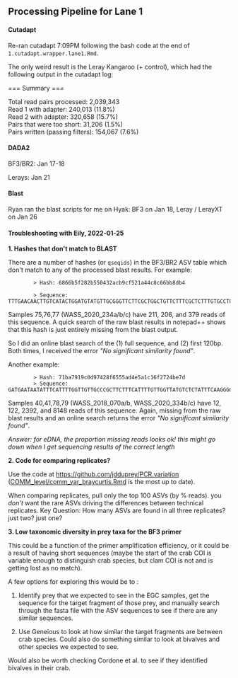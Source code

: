 ## Processing Pipeline for Lane 1 

#### Cutadapt
Re-ran cutadapt 7:09PM following the bash code at the end of `1.cutadapt.wrapper.lane1.Rmd`.

The only weird result is the Leray Kangaroo (+ control), which had the following output in the cutadapt log:

=== Summary ===

Total read pairs processed:          2,039,343<br>
  Read 1 with adapter:                 240,013 (11.8%)<br>
  Read 2 with adapter:                 320,658 (15.7%)<br>
Pairs that were too short:              31,206 (1.5%)<br>
Pairs written (passing filters):       154,067 (7.6%)<br>

#### DADA2

BF3/BR2: Jan 17-18

Lerays: Jan 21

#### Blast

Ryan ran the blast scripts for me on Hyak: BF3 on Jan 18, Leray / LerayXT on Jan 26


#### Troubleshooting with Eily, 2022-01-25

**1. Hashes that don't match to BLAST**

There are a number of hashes (or `qseqids`) in the BF3/BR2 ASV table which don't match to any of the processed blast results. For example: 

			> Hash: 6866b5f282b550432acb9cf521a44c8c66bb8db4

			> Sequence: TTTGAACAACTTGTCATACTGGATGTATGTTGCGGGTTCTTCGCTGGCTGTTCTTTCGCTCTTTGTGCCTGGTGGTGATAACCAGTTTGGTGCGGGAGTGGGCTGGGTGCTTTATGCGCCNNNNNNNNNNNNNNNNNNNNNNNNNNNNNNNNNNNNNNNNNNNNNNNNNNNNNNNNNNNNNNNNNNNNNNNNNTTGCTTTCATTGCCAGTTTTGGCCGGCGCGATCACGATGCTTTTGACTGACCGTAATTTTGGCACAGCGTTTTTCCAAGCGAGTGAGGGCGGCGATCCGTTGCTTTATCAACACTTGTTG

Samples 75,76,77 (WASS_2020_234a/b/c) have 211, 206, and 379 reads of this sequence. A quick search of the raw blast results in notepad++ shows that this hash is just entirely missing from the blast output. 

So I did an online blast search of the (1) full sequence, and (2) first 120bp. Both times, I received the error *"No significant similarity found"*. 
<br>


Another example: 

			> Hash: 71ba7919c0d97428f6555ad4e5a1c16f2724be7d
			> Sequence: GATGAATAATATTTCATTTTGGTTGTTGCCCGCTTCTTTCATTTTGTTGGTTATGTCTCTATTTCAAGGGCCTGAGGGCGCAAAGGGTGTTGGCGCTGGTTGGACGGTCTATGCACCGCTNNNNNNNNNNNNNNNNNNNNNNNNNNNNNNNNNNNNNNNNNNNNNNNNNNNNNNNNNNNNNNNNNNNNNNNNNCTCTTGTCATTGCCGGTTTTGGCTGGTGCGATCACTATGTTGCTAACGGATCGTAATTTTGGTACCTCATTCTTTAGTGCTGAAGGGGGCGGGGACCCGCTTTTATATCAACATTTGTTT

Samples 40,41,78,79 (WASS_2018_070a/b, WASS_2020_334b/c) have 12, 122, 2392, and 8148 reads of this sequence. Again, missing from the raw blast results and an online search returns the error *"No significant similarity found"*.

*Answer: for eDNA, the proportion missing reads looks ok! this might go down when I get sequencing results of the correct length*
<br> 

**2. Code for comparing replicates?**

Use the code at https://github.com/jdduprey/PCR.variation ([COMM_level/comm_var_braycurtis.Rmd](https://github.com/jdduprey/PCR.variation/tree/main/code/COMM_level) is the most up to date).

When comparing replicates, pull only the top 100 ASVs (by % reads). you *don't* want the rare ASVs driving the differences between technical replicates. Key Question: How many ASVs are found in all three replicates? just two? just one?
<br>

**3. Low taxonomic diversity in prey taxa for the BF3 primer**

This could be a function of the primer amplification efficiency, or it could be a result of having short sequences (maybe the start of the crab COI is variable enough to distinguish crab species, but clam COI is not and is getting lost as no match).

A few options for exploring this would be to : 

1. Identify prey that we expected to see in the EGC samples, get the sequence for the target fragment of those prey, and manually search through the fasta file with the ASV sequences to see if there are any similar sequences.

2. Use Geneious to look at how similar the target fragments are between crab species. Could also do something similar to look at bivalves and other species we expected to see.  

Would also be worth checking Cordone et al. to see if they identified bivalves in their crab.




